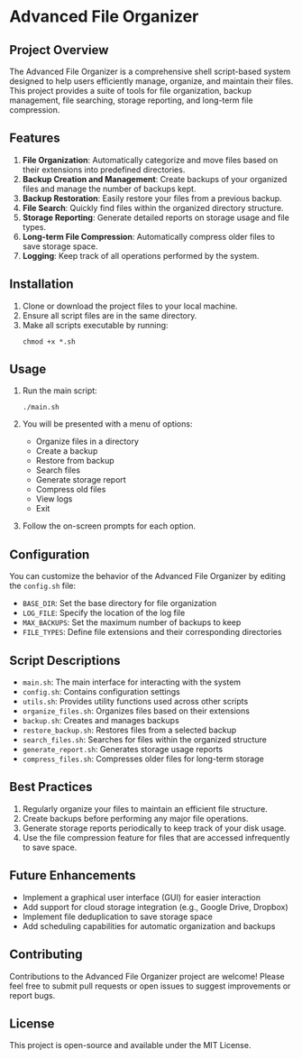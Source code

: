 # Advanced File Organizer

## Project Overview

The Advanced File Organizer is a comprehensive shell script-based system designed to help users efficiently manage, organize, and maintain their files. This project provides a suite of tools for file organization, backup management, file searching, storage reporting, and long-term file compression.

## Features

1. **File Organization**: Automatically categorize and move files based on their extensions into predefined directories.
2. **Backup Creation and Management**: Create backups of your organized files and manage the number of backups kept.
3. **Backup Restoration**: Easily restore your files from a previous backup.
4. **File Search**: Quickly find files within the organized directory structure.
5. **Storage Reporting**: Generate detailed reports on storage usage and file types.
6. **Long-term File Compression**: Automatically compress older files to save storage space.
7. **Logging**: Keep track of all operations performed by the system.

## Installation

1. Clone or download the project files to your local machine.
2. Ensure all script files are in the same directory.
3. Make all scripts executable by running:
   ```
   chmod +x *.sh
   ```

## Usage

1. Run the main script:
   ```
   ./main.sh
   ```
2. You will be presented with a menu of options:
   - Organize files in a directory
   - Create a backup
   - Restore from backup
   - Search files
   - Generate storage report
   - Compress old files
   - View logs
   - Exit

3. Follow the on-screen prompts for each option.

## Configuration

You can customize the behavior of the Advanced File Organizer by editing the `config.sh` file:

- `BASE_DIR`: Set the base directory for file organization
- `LOG_FILE`: Specify the location of the log file
- `MAX_BACKUPS`: Set the maximum number of backups to keep
- `FILE_TYPES`: Define file extensions and their corresponding directories

## Script Descriptions

- `main.sh`: The main interface for interacting with the system
- `config.sh`: Contains configuration settings
- `utils.sh`: Provides utility functions used across other scripts
- `organize_files.sh`: Organizes files based on their extensions
- `backup.sh`: Creates and manages backups
- `restore_backup.sh`: Restores files from a selected backup
- `search_files.sh`: Searches for files within the organized structure
- `generate_report.sh`: Generates storage usage reports
- `compress_files.sh`: Compresses older files for long-term storage

## Best Practices

1. Regularly organize your files to maintain an efficient file structure.
2. Create backups before performing any major file operations.
3. Generate storage reports periodically to keep track of your disk usage.
4. Use the file compression feature for files that are accessed infrequently to save space.

## Future Enhancements

- Implement a graphical user interface (GUI) for easier interaction
- Add support for cloud storage integration (e.g., Google Drive, Dropbox)
- Implement file deduplication to save storage space
- Add scheduling capabilities for automatic organization and backups

## Contributing

Contributions to the Advanced File Organizer project are welcome! Please feel free to submit pull requests or open issues to suggest improvements or report bugs.

## License

This project is open-source and available under the MIT License.